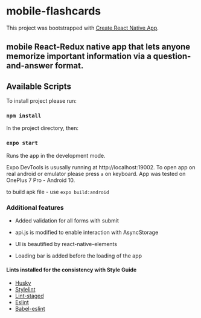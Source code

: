 # mobile-flashcards

This project was bootstrapped with [Create React Native App](https://github.com/expo/create-react-native-app).

## mobile React-Redux native app that lets anyone memorize important information via a question-and-answer format.

## Available Scripts

To install project please run:

### `npm install`

In the project directory, then:

### `expo start`

Runs the app in the development mode.

Expo DevTools is ususally running at http://localhost:19002.
To open app on real android or emulator please press `a` on keyboard.
App was tested on OnePlus 7 Pro - Android 10.

to build apk file - use `expo build:android`

### Additional features

* Added validation for all forms with submit

* api.js is modified to enable interaction with AsyncStorage

* UI is beautified by react-native-elements

* Loading bar is added before the loading of the app

#### Lints installed for the consistency with Style Guide

* [Husky](https://github.com/typicode/husky/blob/master/README.md)
* [Stylelint](https://github.com/stylelint/stylelint/blob/master/README.md)
* [Lint-staged](https://github.com/okonet/lint-staged#readme)
* [Eslint](https://github.com/eslint/eslint/blob/master/README.md)
* [Babel-eslint](https://github.com/babel/babel-eslint/blob/master/README.md)